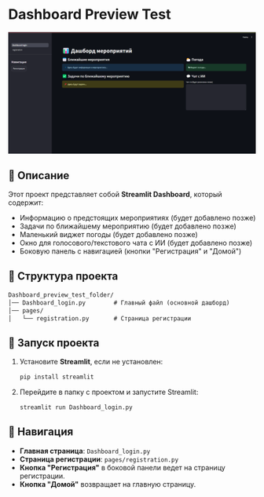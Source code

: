 # Dashboard Preview Test
![Image](https://github.com/KonstantinBA/Testing_modules_for_AI_Chat_bot/raw/main/Dashboard_preview_test_folder/image.png)
## 📌 Описание
Этот проект представляет собой **Streamlit Dashboard**, который содержит:
- Информацию о предстоящих мероприятиях (будет добавлено позже)
- Задачи по ближайшему мероприятию (будет добавлено позже)
- Маленький виджет погоды (будет добавлено позже)
- Окно для голосового/текстового чата с ИИ (будет добавлено позже)
- Боковую панель с навигацией (кнопки "Регистрация" и "Домой")

## 📁 Структура проекта
```
Dashboard_preview_test_folder/
│── Dashboard_login.py        # Главный файл (основной дашборд)
│── pages/
│   └── registration.py       # Страница регистрации
```

## 🚀 Запуск проекта
1. Установите **Streamlit**, если не установлен:
   ```sh
   pip install streamlit
   ```
2. Перейдите в папку с проектом и запустите Streamlit:
   ```sh
   streamlit run Dashboard_login.py
   ```

## 🔄 Навигация
- **Главная страница**: `Dashboard_login.py`
- **Страница регистрации**: `pages/registration.py`
- **Кнопка "Регистрация"** в боковой панели ведет на страницу регистрации.
- **Кнопка "Домой"** возвращает на главную страницу.


